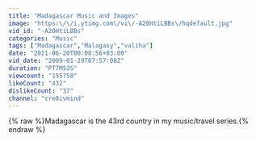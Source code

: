 ```yaml
---
title: "Madagascar Music and Images"
image: "https:\/\/i.ytimg.com\/vi\/-A20HtiLBBs\/hqdefault.jpg"
vid_id: "-A20HtiLBBs"
categories: "Music"
tags: ["Madagascar","Malagasy","valiha"]
date: "2021-06-20T00:08:56+03:00"
vid_date: "2009-01-29T07:57:08Z"
duration: "PT7M53S"
viewcount: "155758"
likeCount: "432"
dislikeCount: "37"
channel: "cre8ivmind"
---
```

{% raw %}Madagascar is the 43rd country in my music/travel series.{% endraw %}
